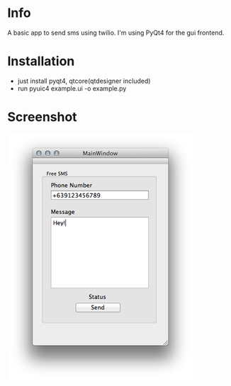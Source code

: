 # Info
A basic app to send sms using twilio. I'm using PyQt4 for the gui frontend.

# Installation
- just install pyqt4, qtcore(qtdesigner included)
- run pyuic4 example.ui -o example.py

# Screenshot
![demo](https://raw.githubusercontent.com/zerdnem/freesms-gui/master/ss.png)
